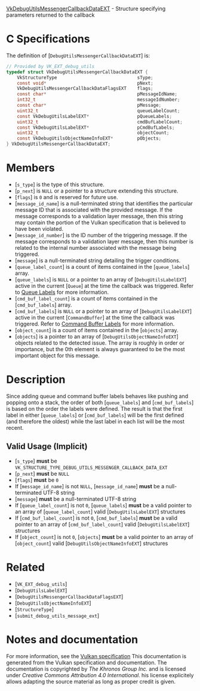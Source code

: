 [VkDebugUtilsMessengerCallbackDataEXT](https://www.khronos.org/registry/vulkan/specs/1.3-extensions/man/html/VkDebugUtilsMessengerCallbackDataEXT.html) - Structure specifying parameters returned to the callback

# C Specifications
The definition of [`DebugUtilsMessengerCallbackDataEXT`] is:
```c
// Provided by VK_EXT_debug_utils
typedef struct VkDebugUtilsMessengerCallbackDataEXT {
    VkStructureType                              sType;
    const void*                                  pNext;
    VkDebugUtilsMessengerCallbackDataFlagsEXT    flags;
    const char*                                  pMessageIdName;
    int32_t                                      messageIdNumber;
    const char*                                  pMessage;
    uint32_t                                     queueLabelCount;
    const VkDebugUtilsLabelEXT*                  pQueueLabels;
    uint32_t                                     cmdBufLabelCount;
    const VkDebugUtilsLabelEXT*                  pCmdBufLabels;
    uint32_t                                     objectCount;
    const VkDebugUtilsObjectNameInfoEXT*         pObjects;
} VkDebugUtilsMessengerCallbackDataEXT;
```

# Members
- [`s_type`] is the type of this structure.
- [`p_next`] is `NULL` or a pointer to a structure extending this structure.
- [`flags`] is `0` and is reserved for future use.
- [`message_id_name`] is a null-terminated string that identifies the particular message ID that is associated with the provided message. If the message corresponds to a validation layer message, then this string may contain the portion of the Vulkan specification that is believed to have been violated.
- [`message_id_number`] is the ID number of the triggering message. If the message corresponds to a validation layer message, then this number is related to the internal number associated with the message being triggered.
- [`message`] is a null-terminated string detailing the trigger conditions.
- [`queue_label_count`] is a count of items contained in the [`queue_labels`] array.
- [`queue_labels`] is `NULL` or a pointer to an array of [`DebugUtilsLabelEXT`] active in the current [`Queue`] at the time the callback was triggered. Refer to [Queue Labels](https://www.khronos.org/registry/vulkan/specs/1.3-extensions/html/vkspec.html#debugging-queue-labels) for more information.
- [`cmd_buf_label_count`] is a count of items contained in the [`cmd_buf_labels`] array.
- [`cmd_buf_labels`] is `NULL` or a pointer to an array of [`DebugUtilsLabelEXT`] active in the current [`CommandBuffer`] at the time the callback was triggered. Refer to [Command Buffer Labels](https://www.khronos.org/registry/vulkan/specs/1.3-extensions/html/vkspec.html#debugging-command-buffer-labels) for more information.
- [`object_count`] is a count of items contained in the [`objects`] array.
- [`objects`] is a pointer to an array of [`DebugUtilsObjectNameInfoEXT`] objects related to the detected issue. The array is roughly in order or importance, but the 0th element is always guaranteed to be the most important object for this message.

# Description
Since adding queue and command buffer labels behaves like pushing and
popping onto a stack, the order of both [`queue_labels`] and
[`cmd_buf_labels`] is based on the order the labels were defined.
The result is that the first label in either [`queue_labels`] or
[`cmd_buf_labels`] will be the first defined (and therefore the oldest)
while the last label in each list will be the most recent.
## Valid Usage (Implicit)
-  [`s_type`] **must**  be `VK_STRUCTURE_TYPE_DEBUG_UTILS_MESSENGER_CALLBACK_DATA_EXT`
-  [`p_next`] **must**  be `NULL`
-  [`flags`] **must**  be `0`
-    If [`message_id_name`] is not `NULL`, [`message_id_name`] **must**  be a null-terminated UTF-8 string
-  [`message`] **must**  be a null-terminated UTF-8 string
-    If [`queue_label_count`] is not `0`, [`queue_labels`] **must**  be a valid pointer to an array of [`queue_label_count`] valid [`DebugUtilsLabelEXT`] structures
-    If [`cmd_buf_label_count`] is not `0`, [`cmd_buf_labels`] **must**  be a valid pointer to an array of [`cmd_buf_label_count`] valid [`DebugUtilsLabelEXT`] structures
-    If [`object_count`] is not `0`, [`objects`] **must**  be a valid pointer to an array of [`object_count`] valid [`DebugUtilsObjectNameInfoEXT`] structures

# Related
- [`VK_EXT_debug_utils`]
- [`DebugUtilsLabelEXT`]
- [`DebugUtilsMessengerCallbackDataFlagsEXT`]
- [`DebugUtilsObjectNameInfoEXT`]
- [`StructureType`]
- [`submit_debug_utils_message_ext`]

# Notes and documentation
For more information, see the [Vulkan specification](https://www.khronos.org/registry/vulkan/specs/1.3-extensions/html/vkspec.html)
This documentation is generated from the Vulkan specification and documentation.
The documentation is copyrighted by *The Khronos Group Inc.* and is licensed under *Creative Commons Attribution 4.0 International*.
his license explicitely allows adapting the source material as long as proper credit is given.
        